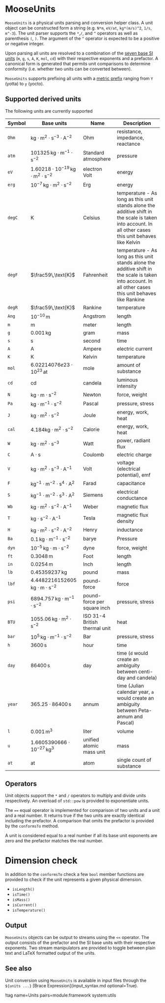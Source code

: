 # MooseUnits

`MooseUnits` is a physical units parsing and conversion helper class.
A unit object can be constructed form a string (e.g. `N*m`, `eV/at`, `kg*(m/s)^2`, `1/s`, `m^-3`).
The unit parser supports the `*`,`/`, and `^` operators as well as parenthesis `(`, `)`.
The argument of the `^` operator is expected to be a positive or negative integer.

Upon parsing all units are resolved to a combination of the
[seven base SI units](https://en.wikipedia.org/wiki/SI_base_unit) (`m`, `g`,
`s`, `A`, `K`, `mol`, `cd`) with their respective exponents and a prefactor. A
canonical form is generated that permits unit comparisons to determine
conformity (i.e. whether two units can be converted between).

`MooseUnits` supports prefixing all units with a
[metric prefix](https://en.wikipedia.org/wiki/Metric_prefix) ranging from `Y` (yotta)
to `y` (yocto).

## Supported derived units

The following units are currently supported

| Symbol | Base units | Name | Description |
| - | - | - | - |
| `Ohm` | $\text{kg}\cdot \text{m}^{2}\cdot \text{s}^{-3}\cdot \text{A}^{-2}$ | Ohm | resistance, impedance, reactance |
| `atm` | $101325\, \text{kg}\cdot \text{m}^{-1}\cdot \text{s}^{-2}$ | Standard atmosphere | pressure |
| `eV` | $1.60218\cdot10^{-19}\, \text{kg}\cdot \text{m}^{2}\cdot \text{s}^{-2}$ | electron Volt | energy |
| `erg` | $10^{-7}\, \text{kg}\cdot \text{m}^{2}\cdot \text{s}^{-2}$ | Erg | energy |
| `degC` | $\text{K}$ | Celsius | temperature - As long as this unit stands alone the additive shift in the scale is taken into account. In all other cases this unit behaves like Kelvin |
| `degF` | $\frac59\,\text{K}$ | Fahrenheit | temperature - As long as this unit stands alone the additive shift in the scale is taken into account. In all other cases this unit behaves like Rankine |
| `degR` | $\frac59\,\text{K}$ | Rankine | temperature |
| `Ang` | $10^{-10}\, \text{m}$ | Angstrom | length |
| `m` | $\text{m}$ | meter | length |
| `g` | $0.001\, \text{kg}$ | gram | mass |
| `s` | $\text{s}$ | second | time |
| `A` | $\text{A}$ | Ampere | electric current |
| `K` | $\text{K}$ | Kelvin | temperature |
| `mol` | $6.02214076e23\cdot10^{23}\, \text{at}$ | mole | amount of substance |
| `cd` | $\text{cd}$ | candela | luminous intensity |
| `N` | $\text{kg}\cdot \text{m}\cdot \text{s}^{-2}$ | Newton | force, weight |
| `Pa` | $\text{kg}\cdot \text{m}^{-1}\cdot \text{s}^{-2}$ | Pascal | pressure, stress |
| `J` | $\text{kg}\cdot \text{m}^{2}\cdot \text{s}^{-2}$ | Joule | energy, work, heat |
| `cal` | $4.184\text{kg}\cdot \text{m}^{2}\cdot \text{s}^{-2}$ | Calorie | energy, work, heat |
| `W` | $\text{kg}\cdot \text{m}^{2}\cdot \text{s}^{-3}$ | Watt | power, radiant flux |
| `C` | $\text{A}\cdot \text{s}$ | Coulomb | electric charge |
| `V` | $\text{kg}\cdot \text{m}^{2}\cdot \text{s}^{-3}\cdot \text{A}^{-1}$ | Volt | voltage (electrical potential), emf |
| `F` | $\text{kg}^{-1}\cdot \text{m}^{-2}\cdot \text{s}^{4}\cdot \text{A}^{2}$ | Farad | capacitance |
| `S` | $\text{kg}^{-1}\cdot \text{m}^{-2}\cdot \text{s}^{3}\cdot \text{A}^{2}$ | Siemens | electrical conductance |
| `Wb` | $\text{kg}\cdot \text{m}^{2}\cdot \text{s}^{-2}\cdot \text{A}^{-1}$ | Weber | magnetic flux |
| `T` | $\text{kg}\cdot \text{s}^{-2}\cdot \text{A}^{-1}$ | Tesla | magnetic flux density |
| `H` | $\text{kg}\cdot \text{m}^{2}\cdot \text{s}^{-2}\cdot \text{A}^{-2}$ | Henry | inductance |
| `Ba` | $0.1\, \text{kg}\cdot \text{m}^{-1}\cdot \text{s}^{-2}$ | barye | Pressure |
| `dyn` | $10^{-5}\, \text{kg}\cdot \text{m}\cdot \text{s}^{-2}$ | dyne | force, weight |
| `ft` | $0.3048\, \text{m}$ | Foot | length |
| `in` | $0.0254\, \text{m}$ | Inch | length |
| `lb` | $0.45359237\, \text{kg}$ | pound  | mass |
| `lbf` | $4.4482216152605\, \text{kg}\cdot \text{m}\cdot \text{s}^{-2}$ | pound-force | force |
| `psi` | $6894.757\, \text{kg}\cdot \text{m}^{-1}\cdot \text{s}^{-2}$ | pound-force per square inch | pressure, stress |
| `BTU` | $1055.06\, \text{kg}\cdot \text{m}^{2}\cdot \text{s}^{-2}$ | ISO 31-4 British thermal unit | heat |
| `bar` | $10^5\, \text{kg}\cdot \text{m}^{-1}\cdot \text{s}^{-2}$ | Bar | pressure, stress |
| `h` | $3600\, \text{s}$ | hour | time |
| `day` | $86400\, \text{s}$ | day | time (`d` would create an ambiguity between centi-day and candela) |
| `year` | $365.25\cdot86400\, \text{s}$ | annum | time (Julian calendar year, `a` would create an ambiguity between Peta-annum and Pascal) |
| `l` | $0.001\, \text{m}^{3}$ | liter | volume |
| `u` | $1.6605390666\cdot10^{-27}\, \text{kg}^{3}$ | unified atomic mass unit | mass |
| `at` | $\text{at}$ | atom | single count of substance |

## Operators

Unit objects support the `*` and `/` operators to multiply and divide units
respectively. An overload of `std::pow` is provided to exponentiate units.

The `==` equal operator is implemented for comparison of two units and a unit
and a real number. It returns true if the two units are exactly identical
including the prefactor. A comparison that omits the prefactor is provided by
the `conformsTo` method.

A unit is considered equal to a real number if all its base
unit exponents are zero and the prefactor matches the real number.

# Dimension check

In addition to the `conformsTo` check a few `bool` member functions are provided
to check if the unit represents a given physical dimension.

- `isLength()`
- `isTime()`
- `isMass()`
- `isCurrent()`
- `isTemperature()`

## Output

`MooseUnits` objects can be output to streams using the `<<` operator. The output
consists of the prefactor and the SI base units with their respective exponents. Two
stream manipulators are provided to toggle between plain text and LaTeX formatted
output of the units.

## See also

Unit conversion using `MooseUnits` is available in input files through the
`${units ...}` [Brace Expression](input_syntax.md optional=True).

!tag name=Units pairs=module:framework system:utils
